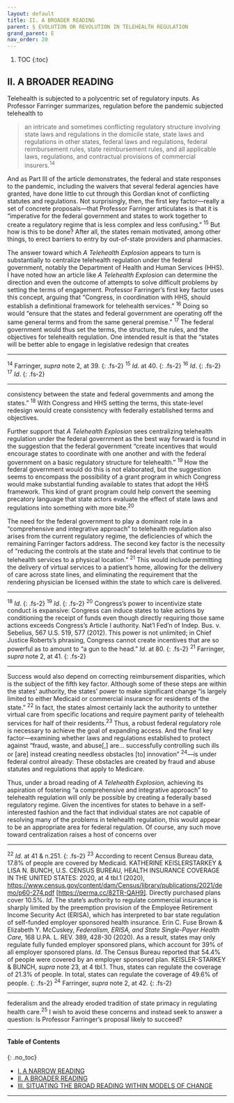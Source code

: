 ```yaml
---
layout: default
title: II. A BROADER READING
parent: § EVOLUTION OR REVOLUTION IN TELEHEALTH REGULATION  
grand_parent: E 
nav_order: 20 
---
```

<style>
.dont-break-out {
  /* These are technically the same, but use both */
  overflow-wrap: break-word;
  word-wrap: break-word;

     -ms-word-break: break-all;
  /* This is the dangerous one in WebKit, as it breaks things wherever */
  word-break: break-all;
  /* Instead use this non-standard one: */
  word-break: break-word;
}

.youtube-container {
    position: relative;
    width: 100%;
    height: 0;
    padding-bottom: 56.25%;
}
.youtube-video {
    position: absolute;
    top: 0;
    left: 0;
    width: 100%;
    height: 100%;
}

</style>

<div class="dont-break-out" markdown="1">

1. TOC
{:toc}

## II. A BROADER READING
Telehealth is subjected to a polycentric set of regulatory inputs. As Professor Farringer summarizes, regulation before the pandemic subjected telehealth to 

> an intricate and sometimes conflicting regulatory structure involving state laws and regulations in the domicile state, state laws and regulations in other states, federal laws and regulations, federal reimbursement rules, state reimbursement rules, and all applicable laws, regulations, and contractual provisions of commercial insurers.<sup>14</sup>

And as Part III of the article demonstrates, the federal and state responses to the pandemic, including the waivers that several federal agencies have granted, have done little to cut through this Gordian knot of conflicting statutes and regulations. Not surprisingly, then, the first key factor—really a set of concrete proposals—that Professor Farringer articulates is that it is “imperative for the federal government and states to work together to create a regulatory regime that is less complex and less confusing.” <sup>15</sup> But how is this to be done? After all, the states remain motivated, among other things, to erect barriers to entry by out-of-state providers and pharmacies.

The answer toward which *A Telehealth Explosion* appears to turn is substantially to centralize telehealth regulation under the federal government, notably the Department of Health and Human Services (HHS). I have noted how an article like *A Telehealth Explosion* can determine the direction and even the outcome of attempts to solve difficult problems by setting the terms of engagement. Professor Farringer’s first key factor uses this concept, arguing that “Congress, in coordination with HHS, should establish a definitional framework for telehealth services.” <sup>16</sup> Doing so would “ensure that the states and federal government are operating off the same general terms and from the same general premise.” <sup>17</sup> The federal government would thus set the terms, the structure, the rules, and the objectives for telehealth regulation. One intended result is that the “states will be better able to engage in legislative redesign that creates

***
<sup>14</sup> Farringer, *supra* note 2, at 39.
{: .fs-2}
<sup>15</sup> *Id*. at 40.
{: .fs-2}
<sup>16</sup> *Id*.
{: .fs-2}
<sup>17</sup> *Id*.
{: .fs-2}
***

consistency between the state and federal governments and among the states.” <sup>18</sup> With Congress and HHS setting the terms, this state-level redesign would create consistency with federally established terms and objectives.

Further support that *A Telehealth Explosion* sees centralizing telehealth regulation under the federal government as the best way forward is found in the suggestion that the federal government “create incentives that would encourage states to coordinate with one another and with the federal government on a basic regulatory structure for telehealth.” <sup>19</sup> How the federal government would do this is not elaborated, but the suggestion seems to encompass the possibility of a grant program in which Congress would make substantial funding available to states that adopt the HHS framework. This kind of grant program could help convert the seeming precatory language that state actors evaluate the effect of state laws and regulations into something with more bite.<sup>20</sup>

The need for the federal government to play a dominant role in a “comprehensive and integrative approach” to telehealth regulation also arises from the current regulatory regime, the deficiencies of which the remaining Farringer factors address. The second key factor is the necessity of “reducing the controls at the state and federal levels that continue to tie telehealth services to a physical location.” <sup>21</sup> This would include permitting the delivery of virtual services to a patient’s home, allowing for the delivery of care across state lines, and eliminating the requirement that the rendering physician be licensed within the state to which care is delivered.

***
<sup>18</sup> *Id*. 
{: .fs-2}
<sup>19</sup> *Id*. 
{: .fs-2}
<sup>20</sup> Congress’s power to incentivize state conduct is expansive: Congress can induce states to take actions by conditioning the receipt of funds even though directly requiring those same actions exceeds Congress’s Article I authority. Nat’l Fed’n of Indep. Bus. v. Sebelius, 567 U.S. 519, 577 (2012). This power is not unlimited; in Chief Justice Roberts’s phrasing, Congress cannot create incentives that are so powerful as to amount to “a gun to the head.” *Id*. at 80. 
{: .fs-2}
<sup>21</sup> Farringer, *supra* note 2, at 41.
{: .fs-2}
***

Success would also depend on correcting reimbursement disparities, which is the subject of the fifth key factor. Although some of these steps are within the states’ authority, the states’ power to make significant change “is largely limited to either Medicaid or commercial insurance for residents of the state.” <sup>22</sup> In fact, the states almost certainly lack the authority to untether virtual care from specific locations and require payment parity of telehealth services for half of their residents.<sup>23</sup> Thus, a robust federal regulatory role is necessary to achieve the goal of expanding access. And the final key factor—examining whether laws and regulations established to protect against “fraud, waste, and abuse[,] are… successfully controlling such ills or [are] instead creating needless obstacles [to] innovation” <sup>24</sup>—is under federal control already: These obstacles are created by fraud and abuse statutes and regulations that apply to Medicare.

Thus, under a broad reading of *A Telehealth Explosion,* achieving its aspiration of fostering “a comprehensive and integrative approach” to telehealth regulation will only be possible by creating a federally based regulatory regime. Given the incentives for states to behave in a self-interested fashion and the fact that individual states are not capable of resolving many of the problems in telehealth regulation, this would appear to be an appropriate area for federal regulation. Of course, any such move toward centralization raises a host of concerns over

***
<sup>22</sup> *Id*. at 41 & n.251. 
{: .fs-2}
<sup>23</sup> According to recent Census Bureau data, 17.8% of people are covered by Medicaid. KATHERINE KEISLERSTARKEY & LISA N. BUNCH, U.S. CENSUS BUREAU, HEALTH INSURANCE COVERAGE IN THE UNITED STATES: 2020, at 4 tbl.1 (2020), https://www.census.gov/content/dam/Census/library/publications/2021/demo/p60-274.pdf [https://perma.cc/82TR-QAH9]. Directly purchased plans cover 10.5%. *Id*. The state’s authority to regulate commercial insurance is sharply limited by the preemption provision of the Employee Retirement Income Security Act (ERISA), which has interpreted to bar state regulation of self-funded employer sponsored health insurance. Erin C. Fuse Brown & Elizabeth Y. McCuskey, *Federalism, ERISA, and State Single-Payer Health Care,* 168 U.PA. L. REV. 389, 428-30 (2020). As a result, states may only regulate fully funded employer sponsored plans, which account for 39% of all employer sponsored plans. *Id*. The Census Bureau reported that 54.4% of people were covered by an employer sponsored plan. KEISLER-STARKEY & BUNCH, *supra* note 23, at 4 tbl.1. Thus, states can regulate the coverage of 21.3% of people. In total, states can regulate the coverage of 49.6% of people. 
{: .fs-2}
<sup>24</sup> Farringer, *supra* note 2, at 42.
{: .fs-2}
***

federalism and the already eroded tradition of state primacy in regulating health care.<sup>25</sup> I wish to avoid these concerns and instead seek to answer a question: Is Professor Farringer’s proposal likely to succeed?

***

#### Table of Contents
{: .no_toc}

<ul><li> <a href="/docs/E/EVOLUTION-OR-REVOLUTION-IN-TELEHEALTH-REGULATION-1/">
I. A NARROW READING</a></li><li> <a href="/docs/E/EVOLUTION-OR-REVOLUTION-IN-TELEHEALTH-REGULATION-2/">
II. A BROADER READING</a></li><li> <a href="/docs/E/EVOLUTION-OR-REVOLUTION-IN-TELEHEALTH-REGULATION-3/">
III. SITUATING THE BROAD READING WITHIN MODELS OF CHANGE</a></li></ul>

***

</div>
